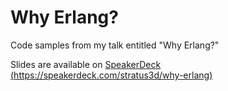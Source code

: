 Why Erlang?
===========

Code samples from my talk entitled "Why Erlang?"

Slides are available on [SpeakerDeck (https://speakerdeck.com/stratus3d/why-erlang)][1]

[1]: https://speakerdeck.com/stratus3d/why-erlang
